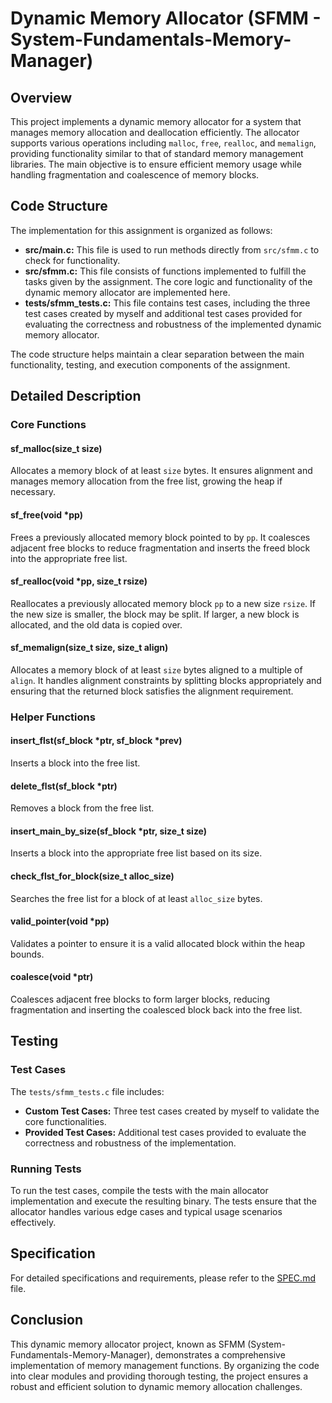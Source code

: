 # Dynamic Memory Allocator (SFMM - System-Fundamentals-Memory-Manager)

## Overview

This project implements a dynamic memory allocator for a system that manages memory allocation and deallocation efficiently. The allocator supports various operations including `malloc`, `free`, `realloc`, and `memalign`, providing functionality similar to that of standard memory management libraries. The main objective is to ensure efficient memory usage while handling fragmentation and coalescence of memory blocks.

## Code Structure

The implementation for this assignment is organized as follows:

- **src/main.c:** This file is used to run methods directly from `src/sfmm.c` to check for functionality.
- **src/sfmm.c:** This file consists of functions implemented to fulfill the tasks given by the assignment. The core logic and functionality of the dynamic memory allocator are implemented here.
- **tests/sfmm_tests.c:** This file contains test cases, including the three test cases created by myself and additional test cases provided for evaluating the correctness and robustness of the implemented dynamic memory allocator.

The code structure helps maintain a clear separation between the main functionality, testing, and execution components of the assignment.

## Detailed Description

### Core Functions

#### sf_malloc(size_t size)

Allocates a memory block of at least `size` bytes. It ensures alignment and manages memory allocation from the free list, growing the heap if necessary.

#### sf_free(void *pp)

Frees a previously allocated memory block pointed to by `pp`. It coalesces adjacent free blocks to reduce fragmentation and inserts the freed block into the appropriate free list.

#### sf_realloc(void *pp, size_t rsize)

Reallocates a previously allocated memory block `pp` to a new size `rsize`. If the new size is smaller, the block may be split. If larger, a new block is allocated, and the old data is copied over.

#### sf_memalign(size_t size, size_t align)

Allocates a memory block of at least `size` bytes aligned to a multiple of `align`. It handles alignment constraints by splitting blocks appropriately and ensuring that the returned block satisfies the alignment requirement.

### Helper Functions

#### insert_flst(sf_block *ptr, sf_block *prev)

Inserts a block into the free list.

#### delete_flst(sf_block *ptr)

Removes a block from the free list.

#### insert_main_by_size(sf_block *ptr, size_t size)

Inserts a block into the appropriate free list based on its size.

#### check_flst_for_block(size_t alloc_size)

Searches the free list for a block of at least `alloc_size` bytes.

#### valid_pointer(void *pp)

Validates a pointer to ensure it is a valid allocated block within the heap bounds.

#### coalesce(void *ptr)

Coalesces adjacent free blocks to form larger blocks, reducing fragmentation and inserting the coalesced block back into the free list.

## Testing

### Test Cases

The `tests/sfmm_tests.c` file includes:

- **Custom Test Cases:** Three test cases created by myself to validate the core functionalities.
- **Provided Test Cases:** Additional test cases provided to evaluate the correctness and robustness of the implementation.

### Running Tests

To run the test cases, compile the tests with the main allocator implementation and execute the resulting binary. The tests ensure that the allocator handles various edge cases and typical usage scenarios effectively.

## Specification

For detailed specifications and requirements, please refer to the [SPEC.md](SPEC.md) file.

## Conclusion

This dynamic memory allocator project, known as SFMM (System-Fundamentals-Memory-Manager), demonstrates a comprehensive implementation of memory management functions. By organizing the code into clear modules and providing thorough testing, the project ensures a robust and efficient solution to dynamic memory allocation challenges.